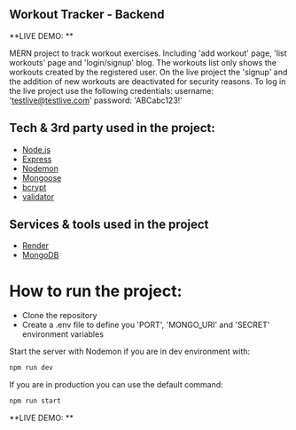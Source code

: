 ## Workout Tracker - Backend

**LIVE DEMO: **

MERN project to track workout exercises. Including 'add workout' page, 'list workouts' page and 'login/signup' blog.
The workouts list only shows the workouts created by the registered user.
On the live project the 'signup' and the addition of new workouts are deactivated for security reasons.
To log in the live project use the following credentials:
    username: 'testlive@testlive.com'
    password: 'ABCabc123!'

## Tech & 3rd party used in the project:
- [Node.js](https://nodejs.org/)
- [Express](https://expressjs.com/)
- [Nodemon](https://www.npmjs.com/package/nodemon)
- [Mongoose](https://mongoosejs.com/)
- [bcrypt](https://www.npmjs.com/package/bcrypt)
- [validator](https://www.npmjs.com/package/validator)

## Services & tools used in the project
- [Render](https://render.com/)
- [MongoDB](https://www.mongodb.com/)

# How to run the project:
- Clone the repository
- Create a .env file to define you 'PORT', 'MONGO_URI' and 'SECRET' environment variables

Start the server with Nodemon if you are in dev environment with:
```bash
npm run dev
```
If you are in production you can use the default command:
```bash
npm run start
```

**LIVE DEMO: **